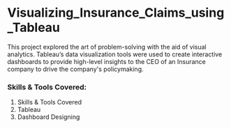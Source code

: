 # Visualizing_Insurance_Claims_using_Tableau

This project explored the art of problem-solving with the aid of visual analytics. Tableau’s data visualization tools were used to create interactive dashboards to provide high-level insights to the CEO of an Insurance company to drive the company's policymaking. <br>

### Skills & Tools Covered: <br>
1) Skills & Tools Covered <br>
2) Tableau <br>
3) Dashboard Designing <br>
